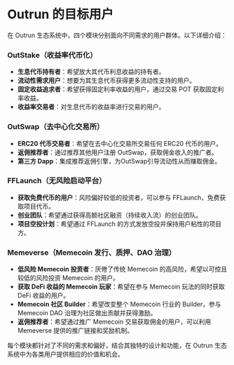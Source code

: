 # Outrun 的目标用户

在 Outrun 生态系统中，四个模块分别面向不同需求的用户群体。以下详细介绍：

### **OutStake（收益率代币化）**

* **生息代币持有者**：希望放大其代币利息收益的持有者。
* **流动性需求用户**：想要为其生息代币获得更多流动性支持的用户。
* **固定收益追求者**：希望获得固定利率收益的用户，通过交易 POT 获取固定利率收益。
* **收益率交易者**：对生息代币的收益率进行交易的用户。

### **OutSwap（去中心化交易所）**

* **ERC20 代币交易者**：希望在去中心化交易所交易任何 ERC20 代币的用户。
* **返佣推荐者**：通过推荐其他用户注册 OutSwap，获取佣金收入的推广者。
* **第三方 Dapp**：集成推荐返佣引擎，为OutSwap引导流动性从而赚取佣金。

### **FFLaunch（无风险启动平台）**

* **获取免费代币的用户**：风险偏好较低的投资者，可以参与 FFLaunch，免费获取项目代币。
* **创业团队**：希望通过获得高额社区融资（持续收入流）的创业团队。
* **项目空投计划**：希望通过 FFLaunch 的方式发放空投并保持用户粘性的项目方。

### **Memeverse（Memecoin 发行、质押、DAO 治理）**

* **低风险 Memecoin 投资者**：厌倦了传统 Memecoin 的高风险，希望以可控且较低的风险投资 Memecoin 的用户。
* **获取 DeFi 收益的 Memecoin 玩家**：希望在参与 Memecoin 玩法的同时获取 DeFi 收益的用户。
* **Memecoin 社区 Builder**：希望改变整个 Memecoin 行业的 Builder，参与 Memecoin DAO 治理为社区做出贡献并获得激励。
* **返佣推荐者**：希望通过推广 Memecoin 交易获取佣金的用户，可以利用 Memeverse 提供的推广链接和奖励机制。

每个模块都针对了不同的需求和偏好，结合其独特的设计和功能，在 Outrun 生态系统中为各类用户提供相应的价值和机会。
